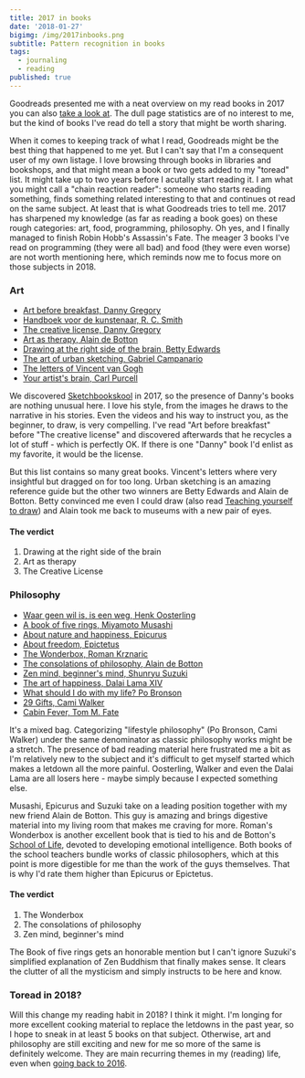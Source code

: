 ```yaml
---
title: 2017 in books
date: '2018-01-27'
bigimg: /img/2017inbooks.png
subtitle: Pattern recognition in books
tags:
  - journaling
  - reading
published: true
---
```


Goodreads presented me with a neat overview on my read books in 2017 you can also [take a look at](https://www.goodreads.com/user/year_in_books/2017/5451893). The dull page statistics are of no interest to me, but the kind of books I've read do tell a story that might be worth sharing. 

When it comes to keeping track of what I read, Goodreads might be the best thing that happened to me yet. But I can't say that I'm a consequent user of my own listage. I love browsing through books in libraries and bookshops, and that might mean a book or two gets added to my "toread" list. It might take up to two years before I acutally start reading it. I am what you might call a "chain reaction reader": someone who starts reading something, finds something related interesting to that and continues ot read on the same subject. At least that is what Goodreads tries to tell me. 
2017 has sharpened my knowledge (as far as reading a book goes) on these rough categories: art, food, programming, philosophy. Oh yes, and I finally managed to finish Robin Hobb's Assassin's Fate. The meager 3 books I've read on programming (they were all bad) and food (they were even worse) are not worth mentioning here, which reminds now me to focus more on those subjects in 2018. 

### Art

- [Art before breakfast, Danny Gregory](https://www.goodreads.com/book/show/22553690-art-before-breakfast)
- [Handboek voor de kunstenaar, R. C. Smith](https://www.goodreads.com/book/show/13450136-handboek-voor-de-kunstenaar)
- [The creative license, Danny Gregory](https://www.goodreads.com/book/show/40168.The_Creative_License)
- [Art as therapy, Alain de Botton](https://www.goodreads.com/book/show/17899481-art-as-therapy)
- [Drawing at the right side of the brain, Betty Edwards](https://www.goodreads.com/book/show/627206.The_New_Drawing_on_the_Right_Side_of_the_Brain)
- [The art of urban sketching, Gabriel Campanario](https://www.goodreads.com/book/show/12635188-the-art-of-urban-sketching)
- [The letters of Vincent van Gogh](https://www.goodreads.com/book/show/395233.The_Letters_of_Vincent_van_Gogh)
- [Your artist's brain, Carl Purcell](https://www.goodreads.com/book/show/7849839-your-artist-s-brain)

We discovered [Sketchbookskool](http://sketchbookskool.com/) in 2017, so the presence of Danny's books are nothing unusual here. I love his style, from the images he draws to the narrative in his stories. Even the videos and his way to instruct you, as the beginner, to draw, is very compelling. I've read "Art before breakfast" before "The creative license" and discovered afterwards that he recycles a lot of stuff - which is perfectly OK. If there is one "Danny" book I'd enlist as my favorite, it would be the license. 

But this list contains so many great books. Vincent's letters where very insightful but dragged on for too long. Urban sketching is an amazing reference guide but the other two winners are Betty Edwards and Alain de Botton. Betty convinced me even I could draw (also read [Teaching yourself to draw](/post/teaching-yourself-to-draw/)) and Alain took me back to museums with a new pair of eyes. 

#### The verdict

1. Drawing at the right side of the brain
2. Art as therapy
3. The Creative License

###  Philosophy

- [Waar geen wil is, is een weg, Henk Oosterling](https://www.goodreads.com/book/show/33403207-waar-geen-wil-is-is-een-weg)
- [A book of five rings, Miyamoto Musashi](https://www.goodreads.com/book/show/867247.A_Book_of_Five_Rings)
- [About nature and happiness, Epicurus](https://www.goodreads.com/book/show/13086701-over-de-natuur-en-het-geluk)
- [About freedom, Epictetus](https://www.goodreads.com/book/show/22605205-over-vrijheid)
- [The Wonderbox, Roman Krznaric](https://www.goodreads.com/book/show/13380059-the-wonderbox)
- [The consolations of philosophy, Alain de Botton](https://www.goodreads.com/book/show/23419.The_Consolations_of_Philosophy)
- [Zen mind, beginner's mind, Shunryu Suzuki](https://www.goodreads.com/book/show/402843.Zen_Mind_Beginner_s_Mind)
- [The art of happiness, Dalai Lama XIV](https://www.goodreads.com/book/show/38210.The_Art_of_Happiness)
- [What should I do with my life? Po Bronson](https://www.goodreads.com/book/show/163365.What_Should_I_Do_with_My_Life_)
- [29 Gifts, Cami Walker](https://www.goodreads.com/book/show/6584140-29-gifts)
- [Cabin Fever, Tom M. Fate](https://www.goodreads.com/book/show/10293969-cabin-fever)

It's a mixed bag. Categorizing "lifestyle philosophy" (Po Bronson, Cami Walker) under the same denominator as classic philosophy works might be a stretch. The presence of bad reading material here frustrated me a bit as I'm relatively new to the subject and it's difficult to get myself started which makes a letdown all the more painful. Oosterling, Walker and even the Dalai Lama are all losers here - maybe simply because I expected something else. 

Musashi, Epicurus and Suzuki take on a leading position together with my new friend Alain de Botton. This guy is amazing and brings digestive material into my living room that makes me craving for more. Roman's Wonderbox is another excellent book that is tied to his and de Botton's [School of Life](https://www.theschooloflife.com/), devoted to developing emotional intelligence. Both books of the school teachers bundle works of classic philosophers, which at this point is more digestible for me than the work of the guys themselves. That is why I'd rate them higher than Epicurus or Epictetus.

#### The verdict

1. The Wonderbox
2. The consolations of philosophy
3. Zen mind, beginner's mind

The Book of five rings gets an honorable mention but I can't ignore Suzuki's simplified explanation of Zen Buddhism that finally makes sense. It clears the clutter of all the mysticism and simply instructs to be here and know. 

### Toread in 2018?

Will this change my reading habit in 2018? I think it might. I'm longing for more excellent cooking material to replace the letdowns in the past year, so I hope to sneak in at least 5 books on that subject. Otherwise, art and philosophy are still exciting and new for me so more of the same is definitely welcome. They are main recurring themes in my (reading) life, even when [going back to 2016](https://www.goodreads.com/user/year_in_books/2016/5451893). 